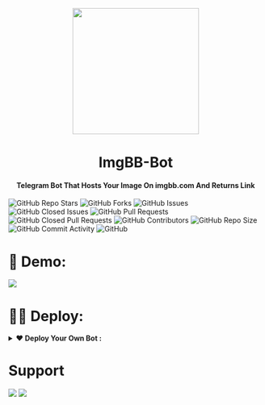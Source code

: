 
<p align="center"><a href="#"><img src="https://pangnote.com/icon/QLkXt3iaKFLiOwdN8.png" width="250"></a></p> 
<h1 align="center"><b>ImgBB-Bot</b></h1>
<h4 align="center">Telegram Bot That Hosts Your Image On imgbb.com And Returns Link</h4>

![GitHub Repo Stars](https://img.shields.io/github/stars/AmineSoukara/ImgBB-Bot?color=black&style=plastic&logo=github)
![GitHub Forks](https://img.shields.io/github/forks/AmineSoukara/ImgBB-Bot?color=0000&style=plastic&logo=github)
![GitHub Issues](https://img.shields.io/github/issues/AmineSoukara/ImgBB-Bot?color=black&style=plastic&logo=github)
![GitHub Closed Issues](https://img.shields.io/github/issues-closed/AmineSoukara/ImgBB-Bot?color=black&style=plastic&logo=github)
![GitHub Pull Requests](https://img.shields.io/github/issues-pr/AmineSoukara/ImgBB-Bot?color=black&style=plastic&logo=github)
![GitHub Closed Pull Requests](https://img.shields.io/github/issues-pr-closed/AmineSoukara/ImgBB-Bot?color=black&style=plastic&logo=github)
![GitHub Contributors](https://img.shields.io/github/contributors/AmineSoukara/ImgBB-Bot?color=black&style=plastic&logo=github)
![GitHub Repo Size](https://img.shields.io/github/repo-size/AmineSoukara/ImgBB-Bot?color=black&style=plastic&logo=github)
![GitHub Commit Activity](https://img.shields.io/github/commit-activity/m/AmineSoukara/ImgBB-Bot?color=black&style=plastic&logo=github)
![GitHub](https://img.shields.io/github/license/AmineSoukara/ImgBB-Bot?color=black&style=plastic&logo=github)


# 🤖 Demo:
<a href="https://t.me/ImgBBRobot"><img src="https://img.shields.io/badge/@ImgBBRobot-1a66ff?style=for-the-badge&logo=telegram&logoColor=white"></a>
# 👨‍💻 Deploy:

<details>	
  <summary><b>❤ Deploy Your Own Bot :</b></summary>

# Star 🌟 Fork 🍴 & Deploy

### -Easy Way
[![Deploy](https://www.herokucdn.com/deploy/button.svg)](https://heroku.com/deploy?template=https://github.com/REX-BOTZ/ImgBB-Bot/tree/main)

### -Self-hosting (For Devs)

```python3
## Clone The Repo
git clone https://github.com/AmineSoukara/ImgBB-Bot
## Enter The Directory
cd ImgBB-Bot
## Install Requirements
pip3 install -r requirements.txt
## Run The Bot
python3 main.py
```
### -Mandatory Configs 
```
[+] Make Sure You Add All These Mandatory Vars. 
    [-] API_ID:     You can get this value from https://my.telegram.org
    [-] API_HASH :  You can get this value from https://my.telegram.org
    [-] BOT_TOKEN : You can get this value from https://t.me/botfather
    [-] API: You Can Get An API Key From https://api.imgbb.com.
[+] Bot will not work without setting the mandatory vars.
```
</details>


# Support 
<a href="https://t.me/damienhelp"><img src="https://img.shields.io/badge/Support_Group-1a66ff?style=for-the-badge&logo=telegram&logoColor=white"></a> <a href="https://t.me/damiensoukara"><img src="https://img.shields.io/badge/Updates_Channel-1a66ff?style=for-the-badge&logo=telegram&logoColor=white"></a>

